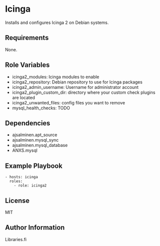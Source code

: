 Icinga
=========

Installs and configures Icinga 2 on Debian systems.

Requirements
------------

None.

Role Variables
--------------

 * icinga2_modules: Icinga modules to enable
 * icinga2_repository: Debian repository to use for Icinga packages
 * icinga2_admin_username: Username for administrator account
 * icinga2_plugin_custom_dir: directory where your custom check plugins are located
 * icinga2_unwanted_files: config files you want to remove
 * mysql_health_checks: TODO

Dependencies
------------

 * ajsalminen.apt_source
 * ajsalminen.mysql_sync
 * ajsalminen.mysql_database
 * ANXS.mysql

Example Playbook
----------------

```
- hosts: icinga
  roles:
    - role: icinga2
```

License
-------

MIT

Author Information
------------------

Libraries.fi
